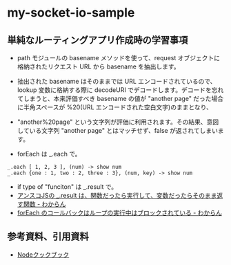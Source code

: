 # my-socket-io-sample

## 単純なルーティングアプリ作成時の学習事項

* path モジュールの basename メソッドを使って、request オブジェクトに格納されたリクエスト URL から basename を抽出します。
* 抽出された basename はそのままでは URL エンコードされているので、lookup 変数に格納する際に decodeURI でデコードします。デコードを忘れてしまうと、本来評価すべき basename の値が "another page" だった場合に半角スペースが %20(URL エンコードされた空白文字)のままとなり、
* "another%20page" という文字列が評価に利用されます。その結果、意図している文字列 "another page" とはマッチせず、false が返されてしまいます。

* forEach は _.each で。

```
_.each [ 1, 2, 3 ], (num) -> show num
_.each {one : 1, two : 2, three : 3}, (num, key) -> show num
```

* if type of "funciton" は _.result で。
* [アンスコJSの _.result は、関数だったら実行して、変数だったらそのまま返す関数 - わからん](http://d.hatena.ne.jp/kitokitoki/20131207/p2)
* [forEach のコールバックはループの実行中はブロックされている - わからん](http://d.hatena.ne.jp/kitokitoki/20131124/p1)

## 参考資料、引用資料

* [Nodeクックブック](http://www.oreilly.co.jp/books/9784873116068/)
